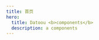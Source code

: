 ```yaml
---
title: 首页
hero:
  title: Datoou <b>components</b>
  description: a components
---
```


<code src="./index.tsx" inline></code>
